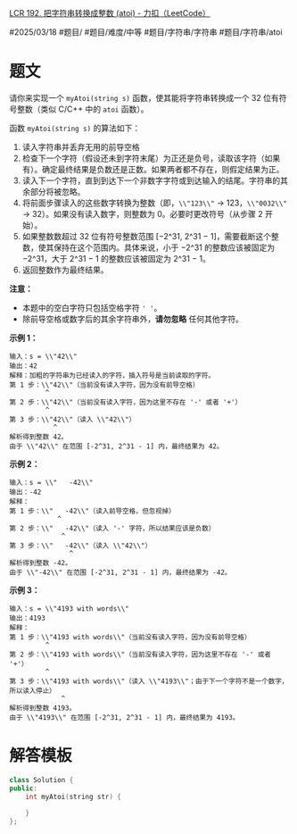 [LCR 192. 把字符串转换成整数 (atoi) - 力扣（LeetCode）](https://leetcode.cn/problems/ba-zi-fu-chuan-zhuan-huan-cheng-zheng-shu-lcof/)

#2025/03/18 #题目/ #题目/难度/中等 #题目/字符串/字符串 #题目/字符串/atoi

# 题文

请你来实现一个 `myAtoi(string s)` 函数，使其能将字符串转换成一个 32 位有符号整数（类似 C/C++ 中的 `atoi` 函数）。

函数 `myAtoi(string s)` 的算法如下：

1. 读入字符串并丢弃无用的前导空格
2. 检查下一个字符（假设还未到字符末尾）为正还是负号，读取该字符（如果有）。确定最终结果是负数还是正数。如果两者都不存在，则假定结果为正。
3. 读入下一个字符，直到到达下一个非数字字符或到达输入的结尾。字符串的其余部分将被忽略。
4. 将前面步骤读入的这些数字转换为整数（即，`\\"123\\"` -> 123，`\\"0032\\"` -> 32）。如果没有读入数字，则整数为 0。必要时更改符号（从步骤 2 开始）。
5. 如果整数数超过 32 位有符号整数范围 [−2^31, 2^31 − 1]，需要截断这个整数，使其保持在这个范围内。具体来说，小于 −2^31 的整数应该被固定为 −2^31，大于 2^31 − 1 的整数应该被固定为 2^31 − 1。
6. 返回整数作为最终结果。

**注意：**

- 本题中的空白字符只包括空格字符 `' '`。
- 除前导空格或数字后的其余字符串外，**请勿忽略** 任何其他字符。

**示例 1：**

```
输入：s = \\"42\\"
输出：42
解释：加粗的字符串为已经读入的字符，插入符号是当前读取的字符。
第 1 步：\\"42\\"（当前没有读入字符，因为没有前导空格）
         ^
第 2 步：\\"42\\"（当前没有读入字符，因为这里不存在 '-' 或者 '+'）
         ^
第 3 步：\\"42\\"（读入 \\"42\\"）
           ^
解析得到整数 42。
由于 \\"42\\" 在范围 [-2^31, 2^31 - 1] 内，最终结果为 42。
```

**示例 2：**

```
输入：s = \\"   -42\\"
输出：-42
解释：
第 1 步：\\"   -42\\"（读入前导空格，但忽视掉）
            ^
第 2 步：\\"   -42\\"（读入 '-' 字符，所以结果应该是负数）
             ^
第 3 步：\\"   -42\\"（读入 \\"42\\"）
               ^
解析得到整数 -42。
由于 \\"-42\\" 在范围 [-2^31, 2^31 - 1] 内，最终结果为 -42。
```

**示例 3：**

```
输入：s = \\"4193 with words\\"
输出：4193
解释：
第 1 步：\\"4193 with words\\"（当前没有读入字符，因为没有前导空格）
         ^
第 2 步：\\"4193 with words\\"（当前没有读入字符，因为这里不存在 '-' 或者 '+'）
         ^
第 3 步：\\"4193 with words\\"（读入 \\"4193\\"；由于下一个字符不是一个数字，所以读入停止）
             ^
解析得到整数 4193。
由于 \\"4193\\" 在范围 [-2^31, 2^31 - 1] 内，最终结果为 4193。
```

# 解答模板

```cpp
class Solution {
public:
    int myAtoi(string str) {
        
    }
};
```
